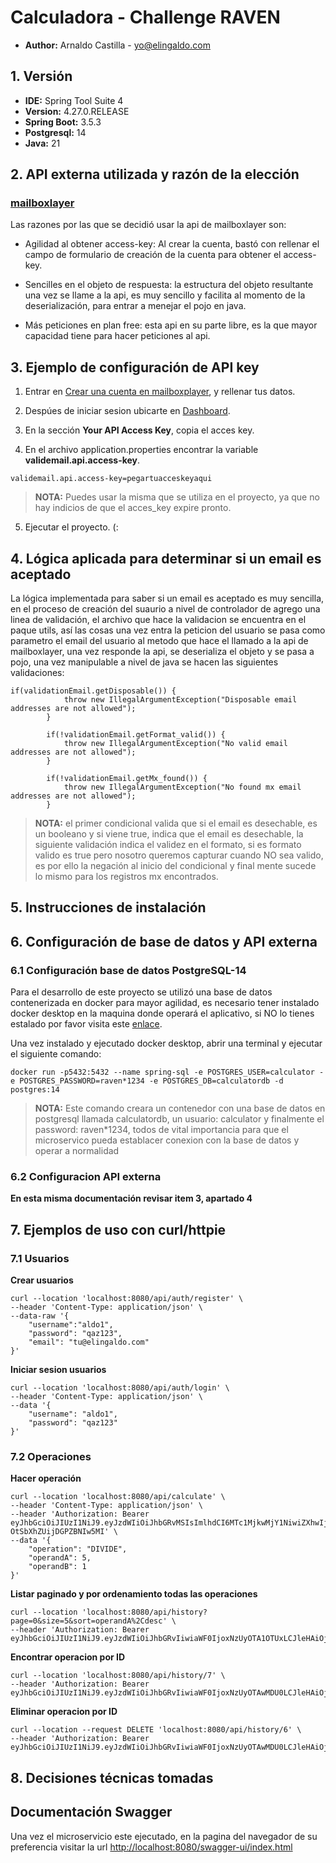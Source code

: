 # Calculadora - Challenge RAVEN
- **Author:** Arnaldo Castilla - yo@elingaldo.com

## 1. Versión

- **IDE:** Spring Tool Suite 4
- **Version:** 4.27.0.RELEASE 
- **Spring Boot:** 3.5.3
- **Postgresql:** 14  
- **Java:** 21  


## 2. API externa utilizada y razón de la elección

### **[mailboxlayer](https://mailboxlayer.com/)**

Las razones por las que se decidió usar la api de mailboxlayer son:

- Agilidad al obtener access-key: Al crear la cuenta, bastó con rellenar el campo de formulario de creación de la cuenta para obtener el access-key.

- Sencilles en el objeto de respuesta: la estructura del objeto resultante una vez se llame a la api, es muy sencillo y facilita al momento de la deserialización, para entrar a menejar el pojo en java.

- Más peticiones en plan free: esta api en su parte libre, es la que mayor capacidad tiene para hacer peticiones al api.
 

## 3. Ejemplo de configuración de API key

1. Entrar en [Crear una cuenta en mailboxplayer](https://mailboxlayer.com/signup?plan=797&billing=yearly), y rellenar tus datos.

2. Despúes de iniciar sesion ubicarte en [Dashboard](https://mailboxlayer.com/dashboard?logged_in=1).

3. En la sección **Your API Access Key**, copia el acces key.

4. En el archivo application.properties encontrar la variable **validemail.api.access-key**.
```
validemail.api.access-key=pegartuacceskeyaqui
```

> **NOTA:** Puedes usar la misma que se utiliza en el proyecto, ya que no hay indicios de que el acces_key expire pronto.

5. Ejecutar el proyecto. (:


## 4. Lógica aplicada para determinar si un email es aceptado
La lógica implementada para saber si un email es aceptado es muy sencilla, en el proceso de creación del suaurio a nivel de controlador de agrego una linea de validación, el archivo que hace la validacion se encuentra en el paque utils, así las cosas una vez entra la peticion del usuario se pasa como parametro el email del usuario al metodo que hace el llamado a la api de mailboxlayer, una vez responde la api, se deserializa el objeto y se pasa a pojo, una vez manipulable a nivel de java se hacen las siguientes validaciones:

```
if(validationEmail.getDisposable()) {
			throw new IllegalArgumentException("Disposable email addresses are not allowed");
		}
		
		if(!validationEmail.getFormat_valid()) {
			throw new IllegalArgumentException("No valid email addresses are not allowed");
		}
		
		if(!validationEmail.getMx_found()) {
			throw new IllegalArgumentException("No found mx email addresses are not allowed");
		}
```
> **NOTA:** el primer condicional valida que si el email es desechable, es un booleano y si viene true, indica que el email es desechable, la siguiente validación indica el validez en el formato, si es formato valido es true pero nosotro queremos capturar cuando NO sea valido, es por ello la negación al inicio del condicional y final mente sucede lo mismo para los registros mx encontrados.

## 5. Instrucciones de instalación

## 6. Configuración de base de datos y API externa
### 6.1 Configuración base de datos PostgreSQL-14
Para el desarrollo de este proyecto se utilizó una base de datos contenerizada en docker para mayor agilidad, es necesario tener instalado docker desktop en la maquina donde operará el aplicativo, si NO lo tienes estalado por favor visita este [enlace](https://www.docker.com/get-started/).

Una vez instalado y ejecutado docker desktop, abrir una terminal y ejecutar el siguiente comando:
```
docker run -p5432:5432 --name spring-sql -e POSTGRES_USER=calculator -e POSTGRES_PASSWORD=raven*1234 -e POSTGRES_DB=calculatordb -d postgres:14
```

> **NOTA:** Este comando creara un contenedor con una base de datos en postgresql llamada calculatordb, un usuario:  calculator y finalmente el password: raven*1234, todos de vital importancia para que el microservico pueda establacer conexion con la base de datos y operar a normalidad

### 6.2 Configuracion API externa
**En esta misma documentación revisar item 3, apartado 4**

## 7. Ejemplos de uso con curl/httpie
### 7.1 Usuarios
**Crear usuarios**
```
curl --location 'localhost:8080/api/auth/register' \
--header 'Content-Type: application/json' \
--data-raw '{
    "username":"aldo1",
    "password": "qaz123",
    "email": "tu@elingaldo.com"
}'
```
**Iniciar sesion usuarios**

```
curl --location 'localhost:8080/api/auth/login' \
--header 'Content-Type: application/json' \
--data '{
    "username": "aldo1",
    "password": "qaz123"
}'
```

### 7.2 Operaciones
**Hacer operación**
```
curl --location 'localhost:8080/api/calculate' \
--header 'Content-Type: application/json' \
--header 'Authorization: Bearer eyJhbGciOiJIUzI1NiJ9.eyJzdWIiOiJhbGRvMSIsImlhdCI6MTc1MjkwMjY1NiwiZXhwIjoxNzUyOTA2MjU2fQ.1j1rWb_UBW8iwZZVauUQ9-OtSbXhZUijDGPZBNIw5MI' \
--data '{
    "operation": "DIVIDE",
    "operandA": 5,
    "operandB": 1
}'
```

**Listar paginado y por ordenamiento todas las operaciones**
```
curl --location 'localhost:8080/api/history?page=0&size=5&sort=operandA%2Cdesc' \
--header 'Authorization: Bearer eyJhbGciOiJIUzI1NiJ9.eyJzdWIiOiJhbGRvIiwiaWF0IjoxNzUyOTA1OTUxLCJleHAiOjE3NTI5MDk1NTF9.TFQC2eiwFWAr8GHjD6HJcVdNAtDNB701FVAtGLHQ2YY'
```

**Encontrar operacion por ID**
```
curl --location 'localhost:8080/api/history/7' \
--header 'Authorization: Bearer eyJhbGciOiJIUzI1NiJ9.eyJzdWIiOiJhbGRvIiwiaWF0IjoxNzUyOTAwMDU0LCJleHAiOjE3NTI5MDM2NTR9.sPQ7M1hwlnlNVIFKdBWFmgRuDAm0gfKWZv3LkQHdVQI'
```

**Eliminar operacion por ID**
```
curl --location --request DELETE 'localhost:8080/api/history/6' \
--header 'Authorization: Bearer eyJhbGciOiJIUzI1NiJ9.eyJzdWIiOiJhbGRvIiwiaWF0IjoxNzUyOTAwMDU0LCJleHAiOjE3NTI5MDM2NTR9.sPQ7M1hwlnlNVIFKdBWFmgRuDAm0gfKWZv3LkQHdVQI'
```
## 8. Decisiones técnicas tomadas


## Documentación Swagger 
Una vez el microservicio este ejecutado, en la pagina del navegador de su preferencia visitar la url
[http://localhost:8080/swagger-ui/index.html](http://localhost:8080/swagger-ui/index.html) 